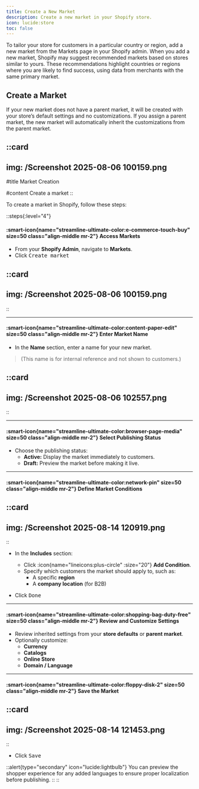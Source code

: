 ```yaml
---
title: Create a New Market
description: Create a new market in your Shopify store.
icon: lucide:store
toc: false
---
```


To tailor your store for customers in a particular country or region, add a new market from the Markets page in your Shopify admin. 
When you add a new market, Shopify may suggest recommended markets based on stores similar to yours. These recommendations highlight countries or regions where you are likely to find success, using data from merchants with the same primary market.

## Create a Market

If your new market does not have a parent market, it will be created with your store’s default settings and no customizations. If you assign a parent market, the new market will automatically inherit the customizations from the parent market.

::card
---
img: /Screenshot 2025-08-06 100159.png
---
#title
Market Creation

#content
Create a market
::

To create a market in Shopify, follow these steps:

::steps{:level="4"}

#### :smart-icon{name="streamline-ultimate-color:e-commerce-touch-buy" size=50 class="align-middle mr-2"} Access Markets  

- From your **Shopify Admin**, navigate to **Markets**.
- Click <kbd class="min-h-7.5 inline-flex justify-center items-center py-1 px-1.5 bg-white border border-gray-200 font-JetBrains Mono text-sm text-gray-800 shadow-[0px_2px_0px_0px_rgba(0,0,0,0.08)] dark:bg-neutral-900 dark:border-neutral-700 dark:text-neutral-200 dark:shadow-[0px_2px_0px_0px_rgba(255,255,255,0.1)] rounded-md">
    Create market
  </kbd>

::card
---
img: /Screenshot 2025-08-06 100159.png
---
::

---

#### :smart-icon{name="streamline-ultimate-color:content-paper-edit" size=50 class="align-middle mr-2"} Enter Market Name  

- In the **Name** section, enter a name for your new market.  
> (This name is for internal reference and not shown to customers.) 

::card
---
img: /Screenshot 2025-08-06 102557.png
---
::

---

#### :smart-icon{name="streamline-ultimate-color:browser-page-media" size=50 class="align-middle mr-2"} Select Publishing Status  

- Choose the publishing status:
  - **Active:** Display the market immediately to customers.
  - **Draft:** Preview the market before making it live.

---

#### :smart-icon{name="streamline-ultimate-color:network-pin" size=50 class="align-middle mr-2"} Define Market Conditions  

::card
---
img: /Screenshot 2025-08-14 120919.png
---
::

- In the **Includes** section:
  - Click :icon{name="lineicons:plus-circle" :size="20"} **Add Condition**.
  - Specify which customers the market should apply to, such as:
    - A specific **region**
    - A **company location** (for B2B)


- Click <kbd class="min-h-7.5 inline-flex justify-center items-center py-1 px-1.5 bg-white border border-gray-200 font-JetBrains Mono text-sm text-gray-800 shadow-[0px_2px_0px_0px_rgba(0,0,0,0.08)] dark:bg-neutral-900 dark:border-neutral-700 dark:text-neutral-200 dark:shadow-[0px_2px_0px_0px_rgba(255,255,255,0.1)] rounded-md">
    Done
  </kbd>

---

#### :smart-icon{name="streamline-ultimate-color:shopping-bag-duty-free" size=50 class="align-middle mr-2"} Review and Customize Settings  

- Review inherited settings from your **store defaults** or **parent market**.
- Optionally customize:
  - **Currency**
  - **Catalogs**
  - **Online Store**
  - **Domain / Language**

---

#### :smart-icon{name="streamline-ultimate-color:floppy-disk-2" size=50 class="align-middle mr-2"} Save the Market  

::card
---
img: /Screenshot 2025-08-14 121453.png
---
::

- Click <kbd class="min-h-7.5 inline-flex justify-center items-center py-1 px-1.5 bg-white border border-gray-200 font-JetBrains Mono text-sm text-gray-800 shadow-[0px_2px_0px_0px_rgba(0,0,0,0.08)] dark:bg-neutral-900 dark:border-neutral-700 dark:text-neutral-200 dark:shadow-[0px_2px_0px_0px_rgba(255,255,255,0.1)] rounded-md">
    Save
  </kbd>

::alert{type="secondary" icon="lucide:lightbulb"}
You can preview the shopper experience for any added languages to ensure proper localization before publishing.
::
::


